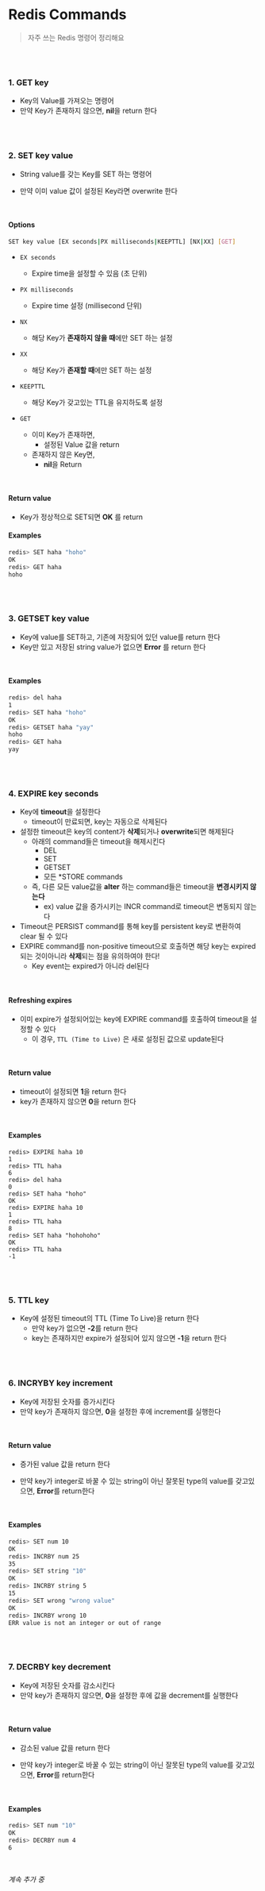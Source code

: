 # Redis Commands

> 자주 쓰는 Redis 명령어 정리해요

<br>

<br>

### 1. GET key

- Key의 Value를 가져오는 명령어
- 만약 Key가 존재하지 않으면, **nil**을 return 한다

<br>

<br>

### 2. SET key value

- String value를 갖는 Key를 SET 하는 명령어

- 만약 이미 value 값이 설정된 Key라면 overwrite 한다

<br>

#### Options

```bash
SET key value [EX seconds|PX milliseconds|KEEPTTL] [NX|XX] [GET]
```

- `EX seconds`
  - Expire time을 설정할 수 있음 (초 단위)
- `PX milliseconds`
  - Expire time 설정 (millisecond 단위)
- `NX`
  - 해당 Key가 **존재하지 않을 때**에만 SET 하는 설정
- `XX`
  - 해당 Key가 **존재할 때**에만 SET 하는 설정

- `KEEPTTL`
  - 해당 Key가 갖고있는 TTL을 유지하도록 설정
- `GET`
  - 이미 Key가 존재하면, 
    - 설정된 Value 값을 return
  - 존재하지 않은 Key면,
    - **nil**을 Return

<br>

#### Return value

- Key가 정상적으로 SET되면 **OK** 를 return

#### Examples

```bash
redis> SET haha "hoho"
OK
redis> GET haha
hoho 
```

<br>

<br>

### 3. GETSET key value

- Key에 value를 SET하고, 기존에 저장되어 있던 value를 return 한다
- Key만 있고 저장된 string value가 없으면 **Error** 를 return 한다

<br>

#### Examples

```bash
redis> del haha
1
redis> SET haha "hoho"
OK
redis> GETSET haha "yay"
hoho
redis> GET haha
yay
```

<br>

<br>

### 4. EXPIRE key seconds

- Key에 **timeout**을 설정한다
  - timeout이 만료되면, key는 자동으로 삭제된다
- 설정한 timeout은 key의 content가 **삭제**되거나 **overwrite**되면 해제된다
  - 아래의 command들은 timeout을 해제시킨다
    - DEL
    - SET
    - GETSET
    - 모든 *STORE commands
  - 즉, 다른 모든 value값을 **alter** 하는 command들은 timeout을 **변경시키지 않는다**
    - ex) value 값을 증가시키는 INCR command로 timeout은 변동되지 않는다
- Timeout은 PERSIST command를 통해 key를 persistent key로 변환하여 clear 될 수 있다
- EXPIRE command를 non-positive timeout으로 호출하면 해당 key는 expired되는 것이아니라 **삭제**되는 점을 유의하여야 한다!
  - Key event는 expired가 아니라 del된다

<br>

#### Refreshing expires

- 이미 expire가 설정되어있는 key에 EXPIRE command를 호출하여 timeout을 설정할 수 있다
  - 이 경우, `TTL (Time to Live)` 은 새로 설정된 값으로 update된다

<br>

#### Return value

- timeout이 설정되면 **1**을 return 한다
- key가 존재하지 않으면 **0**을 return 한다

<br>

#### Examples

```
redis> EXPIRE haha 10
1
redis> TTL haha
6
redis> del haha
0
redis> SET haha "hoho"
OK
redis> EXPIRE haha 10
1
redis> TTL haha
8
redis> SET haha "hohohoho"
OK
redis> TTL haha
-1
```

<br>

<br>

### 5. TTL key

- Key에 설정된 timeout의 TTL (Time To Live)을 return 한다
  - 만약 key가 없으면 **-2**를 return 한다
  - key는 존재하지만 expire가 설정되어 있지 않으면 **-1**을 return 한다

<br>

<br>

### 6. INCRYBY key increment

- Key에 저장된 숫자를 증가시킨다
- 만약 key가 존재하지 않으면, **0**을 설정한 후에 increment를 실행한다

<br>

#### Return value

- 증가된 value 값을 return 한다 

- 만약 key가 integer로 바꿀 수 있는 string이 아닌 잘못된 type의 value를 갖고있으면, **Error**를 return한다

<br>

#### Examples

```bash
redis> SET num 10
OK
redis> INCRBY num 25
35
redis> SET string "10"
OK
redis> INCRBY string 5
15
redis> SET wrong "wrong value"
OK
redis> INCRBY wrong 10
ERR value is not an integer or out of range
```

<br>

<br>

### 7. DECRBY key decrement

- Key에 저장된 숫자를 감소시킨다
- 만약 key가 존재하지 않으면, **0**을 설정한 후에 값을 decrement를 실행한다

<br>

#### Return value

- 감소된 value 값을 return 한다 

- 만약 key가 integer로 바꿀 수 있는 string이 아닌 잘못된 type의 value를 갖고있으면, **Error**를 return한다

<br>

#### Examples

```bash
redis> SET num "10"
OK
redis> DECRBY num 4
6
```

<br>

*계속 추가 중*


